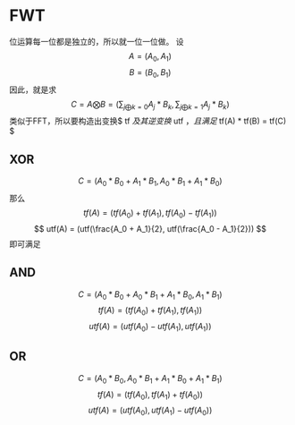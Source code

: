 # FWT
位运算每一位都是独立的，所以就一位一位做。
设
$$ A = (A_0, A_1) $$
$$ B = (B_0, B_1) $$
因此，就是求
$$ C = A \bigotimes B = (\sum_{j \bigoplus k = 0}A_j * B_k, \sum_{j \bigoplus k = 1}A_j * B_k)$$
类似于FFT，所以要构造出变换$ tf $及其逆变换$ utf $，且满足$ tf(A) * tf(B) = tf(C) $
## XOR
$$ C = (A_0 * B_0 + A_1 * B_1, A_0 * B_1 + A_1 * B_0) $$
那么
$$ tf(A) = (tf(A_0) + tf(A_1), tf(A_0) - tf(A_1)) $$
$$ utf(A) = (utf(\frac{A_0 + A_1}{2}, utf(\frac{A_0 - A_1}{2})) $$
即可满足
## AND
$$ C = (A_0 * B_0 + A_0 * B_1 + A_1 * B_0, A_1 * B_1) $$
$$ tf(A) = (tf(A_0) + tf(A_1), tf(A_1)) $$
$$ utf(A) = (utf(A_0) - utf(A_1), utf(A_1)) $$
## OR
$$ C = (A_0 * B_0, A_0 * B_1 + A_1 * B_0 + A_1 * B_1) $$
$$ tf(A) = (tf(A_0), tf(A_1) + tf(A_0)) $$
$$ utf(A) = (utf(A_0), utf(A_1) - utf(A_0)) $$

